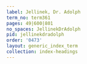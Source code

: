 ```yaml
---
label: Jellinek, Dr. Adolph
term_no: term361
pages: 49|600|801
no_spaces: JellinekDrAdolph
pid: jellinekdradolph
order: '0473'
layout: generic_index_term
collection: index-headings
---
```

